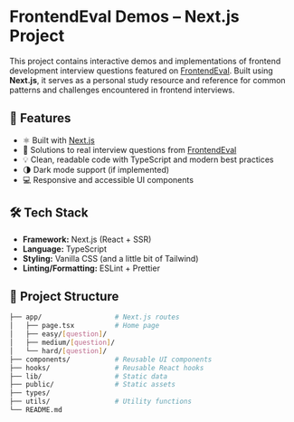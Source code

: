 # FrontendEval Demos – Next.js Project

This project contains interactive demos and implementations of frontend development interview questions featured on [FrontendEval](https://www.frontendeval.com). Built using **Next.js**, it serves as a personal study resource and reference for common patterns and challenges encountered in frontend interviews.

## 🧩 Features

- ⚛️ Built with [Next.js](https://nextjs.org)
- 🎯 Solutions to real interview questions from [FrontendEval](https://www.frontendeval.com)
- 💡 Clean, readable code with TypeScript and modern best practices
- 🌗 Dark mode support (if implemented)
- 💻 Responsive and accessible UI components

## 🛠️ Tech Stack

- **Framework:** Next.js (React + SSR)
- **Language:** TypeScript
- **Styling:** Vanilla CSS (and a little bit of Tailwind)
- **Linting/Formatting:** ESLint + Prettier

## 📁 Project Structure

```bash
├── app/                  # Next.js routes
│   ├── page.tsx          # Home page
│   ├── easy/[question]/    
│   ├── medium/[question]/
│   └── hard/[question]/    
├── components/           # Reusable UI components
├── hooks/                # Reusable React hooks 
├── lib/                  # Static data
├── public/               # Static assets
├── types/               
├── utils/                # Utility functions
└── README.md
```